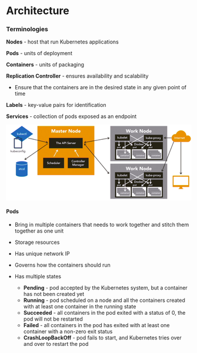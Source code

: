 # Architecture

### Terminologies

**Nodes** - host that run Kubernetes applications

**Pods** - units of deployment

**Containers** - units of packaging

**Replication Controller** - ensures availability and scalability

* Ensure that the containers are in the desired state in any given point of time

**Labels** - key-value pairs for identification

**Services** - collection of pods exposed as an endpoint

![](/assets/kubearch040730.png)

#### Pods

* Bring in multiple containers that needs to work together and stitch them together as one unit

* Storage resources
* Has unique network IP
* Governs how the containers should run

* Has multiple states
  * **Pending** - pod accepted by the Kubernetes system, but a container has not been created yet
  * **Running** - pod scheduled on a node and all the containers created with at least one container in the running state
  * **Succeeded** - all containers in the pod exited with a status of 0, the pod will not be restarted
  * **Failed** - all containers in the pod has exited with at least one container with a non-zero exit status
  * **CrashLoopBackOff** - pod fails to start, and Kubernetes tries over and over to restart the pod



